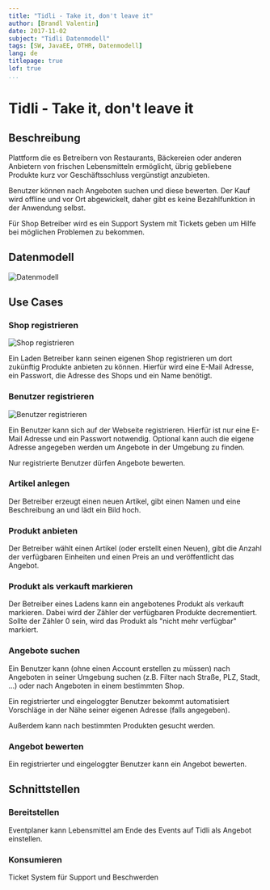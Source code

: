 ```yaml
---
title: "Tidli - Take it, don't leave it"
author: [Brandl Valentin]
date: 2017-11-02
subject: "Tidli Datenmodell"
tags: [SW, JavaEE, OTHR, Datenmodell]
lang: de
titlepage: true
lof: true
...
```


# Tidli - Take it, don't leave it

## Beschreibung

Plattform die es Betreibern von Restaurants, Bäckereien oder anderen
Anbietern von frischen Lebensmitteln ermöglicht, übrig gebliebene
Produkte kurz vor Geschäftsschluss vergünstigt anzubieten.

Benutzer können nach Angeboten suchen und diese bewerten. Der Kauf
wird offline und vor Ort abgewickelt, daher gibt es keine
Bezahlfunktion in der Anwendung selbst.

Für Shop Betreiber wird es ein Support System mit Tickets geben um
Hilfe bei möglichen Problemen zu bekommen.

## Datenmodell

![Datenmodell](./tidli.png)

## Use Cases

### Shop registrieren

![Shop registrieren](./register_shop.png)

Ein Laden Betreiber kann seinen eigenen Shop registrieren um dort
zukünftig Produkte anbieten zu können. Hierfür wird eine E-Mail
Adresse, ein Passwort, die Adresse des Shops und ein Name benötigt.

### Benutzer registrieren

![Benutzer registrieren](./register_user.png)

Ein Benutzer kann sich auf der Webseite registrieren. Hierfür ist nur
eine E-Mail Adresse und ein Passwort notwendig. Optional kann auch die
eigene Adresse angegeben werden um Angebote in der Umgebung zu finden.

Nur registrierte Benutzer dürfen Angebote bewerten.

### Artikel anlegen

Der Betreiber erzeugt einen neuen Artikel, gibt einen Namen und eine
Beschreibung an und lädt ein Bild hoch.

### Produkt anbieten

Der Betreiber wählt einen Artikel (oder erstellt einen Neuen), gibt
die Anzahl der verfügbaren Einheiten und einen Preis an und
veröffentlicht das Angebot.

### Produkt als verkauft markieren

Der Betreiber eines Ladens kann ein angebotenes Produkt als verkauft
markieren. Dabei wird der Zähler der verfügbaren Produkte
decrementiert. Sollte der Zähler 0 sein, wird das Produkt als "nicht
mehr verfügbar" markiert.

### Angebote suchen

Ein Benutzer kann (ohne einen Account erstellen zu müssen) nach
Angeboten in seiner Umgebung suchen (z.B. Filter nach Straße, PLZ,
Stadt, ...) oder nach Angeboten in einem bestimmten Shop.

Ein registrierter und eingeloggter Benutzer bekommt automatisiert
Vorschläge in der Nähe seiner eigenen Adresse (falls angegeben).

Außerdem kann nach bestimmten Produkten gesucht werden.

### Angebot bewerten

Ein registrierter und eingeloggter Benutzer kann ein Angebot bewerten.

## Schnittstellen

### Bereitstellen

Eventplaner kann Lebensmittel am Ende des Events auf Tidli als Angebot
einstellen.

### Konsumieren

Ticket System für Support und Beschwerden

